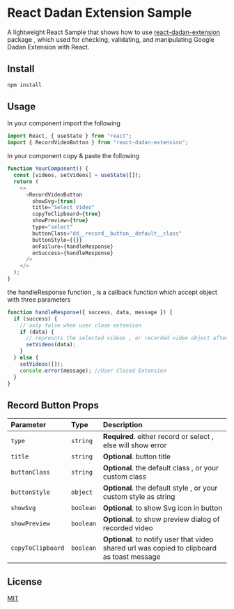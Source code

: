# React Dadan Extension Sample

A lightweight React Sample that shows how to use [react-dadan-extension](https://www.npmjs.com/package/react-dadan-extension) package , which used for checking, validating, and manipulating Google Dadan Extension with React.

## Install

```bash
npm install
```

## Usage

In your component import the following

```javascript
import React, { useState } from "react";
import { RecordVideoButton } from "react-dadan-extension";
```

In your component copy & paste the following

```javascript
function YourComponent() {
  const [videos, setVideos] = useState([]);
  return (
    <>
      <RecordVideoButton
        showSvg={true}
        title="Select Video"
        copyToClipboard={true}
        showPreview={true}
        type="select"
        buttonClass="dd__record__button__default__class"
        buttonStyle={{}}
        onFailure={handleResponse}
        onSuccess={handleResponse}
      />
    </>
  );
}
```

the handleResponse function , is a callback function which accept object with three parameters

```javascript
function handleResponse({ success, data, message }) {
  if (success) {
    // only false when user close extension
    if (data) {
      // represnts the selected videos , or recorded video object after stop recording
      setVideos(data);
    }
  } else {
    setVideos([]);
    console.error(message); //User Closed Extension
  }
}
```

## Record Button Props

| Parameter         | Type      | Description                                                                                 |
| :---------------- | :-------- | :------------------------------------------------------------------------------------------ |
| `type`            | `string`  | **Required**. either record or select , else will show error                                |
| `title`           | `string`  | **Optional**. button title                                                                  |
| `buttonClass`     | `string`  | **Optional**. the default class , or your custom class                                      |
| `buttonStyle`     | `object`  | **Optional**. the default style , or your custom style as string                            |
| `showSvg`         | `boolean` | **Optional**. to show Svg icon in button                                                    |
| `showPreview`     | `boolean` | **Optional**. to show preview dialog of recorded video                                      |
| `copyToClipboard` | `boolean` | **Optional**. to notify user that video shared url was copied to clipboard as toast message |

## License

[MIT](https://choosealicense.com/licenses/mit/)
